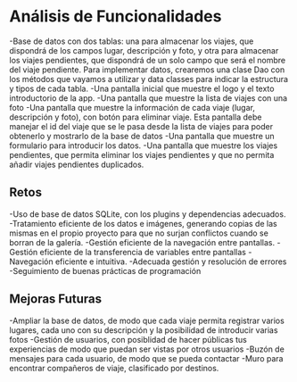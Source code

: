 # Análisis de Funcionalidades

-Base de datos con dos tablas: una para almacenar los viajes, que dispondrá de los campos lugar, descripción y foto, y otra para almacenar los viajes pendientes, que dispondrá de un solo campo que será el nombre del viaje pendiente. Para implementar datos, crearemos una clase Dao con los métodos que vayamos a utilizar y data classes para indicar la estructura y tipos de cada tabla.
-Una pantalla inicial que muestre el logo y el texto introductorio de la app.
-Una pantalla que muestre la lista de viajes con una foto
-Una pantalla que muestre la información de cada viaje (lugar, descripción y foto), con botón para eliminar viaje. Esta pantalla debe manejar el id del viaje que se le pasa desde la lista de viajes para poder obtenerlo y mostrarlo de la base de datos
-Una pantalla que muestre un formulario para introducir los datos.
-Una pantalla que muestre los viajes pendientes, que permita eliminar los viajes pendientes y que no permita añadir viajes pendientes duplicados.

## Retos

-Uso de base de datos SQLite, con los plugins y dependencias adecuados.
-Tratamiento eficiente de los datos e imágenes, generando copias de las mismas en el propio proyecto para que no surjan conflictos cuando se borran de la galería.
-Gestión eficiente de la navegación entre pantallas.
-Gestión eficiente de la transferencia de variables entre pantallas
-Navegación eficiente e intuitiva.
-Adecuada gestión y resolución de errores
-Seguimiento de buenas prácticas de programación

## Mejoras Futuras

-Ampliar la base de datos, de modo que cada viaje permita registrar varios lugares, cada uno con su descripción y la posibilidad de introducir varias fotos
-Gestión de usuarios, con posiblidad de hacer públicas tus experiencias de modo que puedan ser vistas por otros usuarios
-Buzón de mensajes para cada usuario, de modo que se pueda contactar
-Muro para encontrar compañeros de viaje, clasificado por destinos.